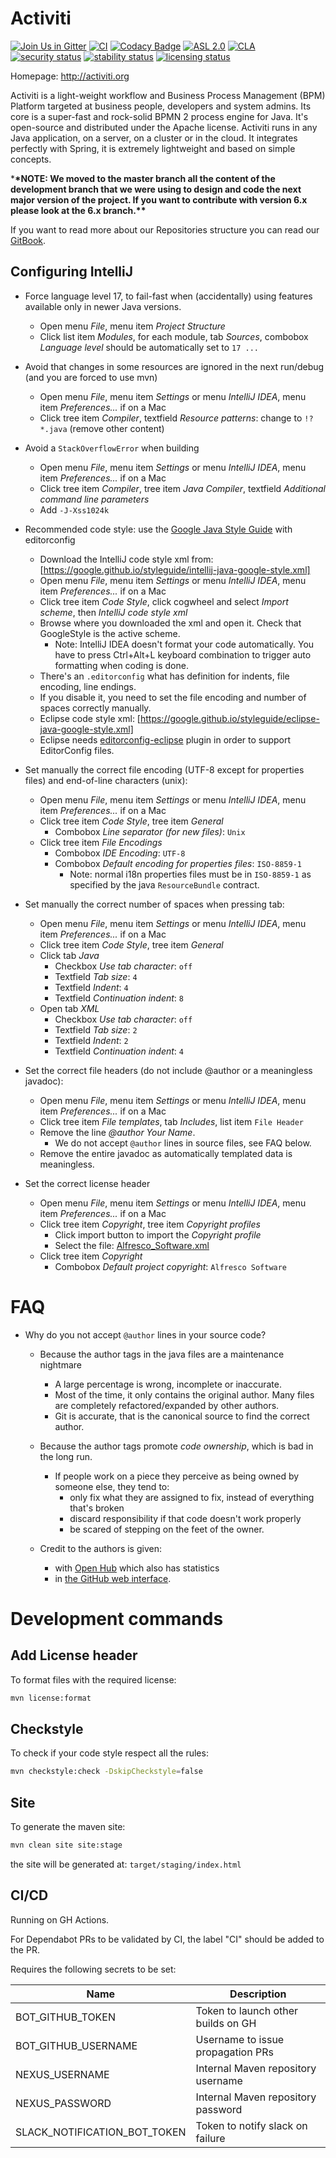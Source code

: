 # Activiti

[![Join Us in Gitter](https://badges.gitter.im/Activiti/Activiti7.svg)](https://gitter.im/Activiti/Activiti7?utm_source=badge&utm_medium=badge&utm_campaign=pr-badge&utm_content=badge)
[![CI](https://github.com/Activiti/Activiti/actions/workflows/main.yml/badge.svg)](https://github.com/Activiti/Activiti/actions/workflows/main.yml)
[![Codacy Badge](https://api.codacy.com/project/badge/Grade/8035801ae94c441981f363fa99824a33)](https://www.codacy.com/gh/Activiti/Activiti?utm_source=github.com&utm_medium=referral&utm_content=Activiti/Activiti&utm_campaign=Badge_Grade)
[![ASL 2.0](https://img.shields.io/hexpm/l/plug.svg)](https://github.com/Activiti/Activiti/blob/develop/LICENSE.txt)
[![CLA](https://cla-assistant.io/readme/badge/Activiti/Activiti)](https://cla-assistant.io/Activiti/Activiti)
[![security status](https://www.meterian.io/badge/gh/Activiti/Activiti/security)](https://www.meterian.io/report/gh/Activiti/Activiti)
[![stability status](https://www.meterian.io/badge/gh/Activiti/Activiti/stability)](https://www.meterian.io/report/gh/Activiti/Activiti)
[![licensing status](https://www.meterian.io/badge/gh/Activiti/Activiti/licensing)](https://www.meterian.io/report/gh/Activiti/Activiti)

Homepage: <http://activiti.org>

Activiti is a light-weight workflow and Business Process Management (BPM) Platform targeted at business people, developers and system admins. Its core is a super-fast and rock-solid BPMN 2 process engine for Java. It's open-source and distributed under the Apache license. Activiti runs in any Java application, on a server, on a cluster or in the cloud. It integrates perfectly with Spring, it is extremely lightweight and based on simple concepts.

\***\*NOTE: We moved to the master branch all the content of the development branch that we were using to design and code the next major version of the project. If you want to contribute with version 6.x please look at the 6.x branch.\*\***

If you want to read more about our Repositories structure you can read our [GitBook](https://activiti.gitbooks.io/activiti-7-developers-guide/content/).

## Configuring IntelliJ

- Force language level 17, to fail-fast when (accidentally) using features available only in newer Java versions.

  - Open menu _File_, menu item _Project Structure_
  - Click list item _Modules_, for each module, tab _Sources_, combobox _Language level_ should be automatically set to `17 ...`

- Avoid that changes in some resources are ignored in the next run/debug (and you are forced to use mvn)

  - Open menu _File_, menu item _Settings_ or menu _IntelliJ IDEA_, menu item _Preferences..._ if on a Mac
  - Click tree item _Compiler_, textfield _Resource patterns_: change to `!?*.java` (remove other content)

- Avoid a `StackOverflowError` when building

  - Open menu _File_, menu item _Settings_ or menu _IntelliJ IDEA_, menu item _Preferences..._ if on a Mac
  - Click tree item _Compiler_, tree item _Java Compiler_, textfield _Additional command line parameters_
  - Add `-J-Xss1024k`

- Recommended code style: use the [Google Java Style Guide](https://google.github.io/styleguide/javaguide.html) with editorconfig

  - Download the IntelliJ code style xml from: [https://google.github.io/styleguide/intellij-java-google-style.xml]
  - Open menu _File_, menu item _Settings_ or menu _IntelliJ IDEA_, menu item _Preferences..._ if on a Mac
  - Click tree item _Code Style_, click cogwheel and select _Import scheme_, then _IntelliJ code style xml_
  - Browse where you downloaded the xml and open it. Check that GoogleStyle is the active scheme.
    - Note: IntelliJ IDEA doesn't format your code automatically. You have to press Ctrl+Alt+L keyboard combination to trigger auto formatting when coding is done.
  - There's an `.editorconfig` what has definition for indents, file encoding, line endings.
  - If you disable it, you need to set the file encoding and number of spaces correctly manually.
  - Eclipse code style xml: [https://google.github.io/styleguide/eclipse-java-google-style.xml]
  - Eclipse needs [editorconfig-eclipse](https://marketplace.eclipse.org/content/editorconfig-eclipse) plugin in order to support EditorConfig files.

- Set manually the correct file encoding (UTF-8 except for properties files) and end-of-line characters (unix):

  - Open menu _File_, menu item _Settings_ or menu _IntelliJ IDEA_, menu item _Preferences..._ if on a Mac
  - Click tree item _Code Style_, tree item _General_
    - Combobox _Line separator (for new files)_: `Unix`
  - Click tree item _File Encodings_
    - Combobox _IDE Encoding_: `UTF-8`
    - Combobox _Default encoding for properties files_: `ISO-8859-1`
      - Note: normal i18n properties files must be in `ISO-8859-1` as specified by the java `ResourceBundle` contract.

- Set manually the correct number of spaces when pressing tab:

  - Open menu _File_, menu item _Settings_ or menu _IntelliJ IDEA_, menu item _Preferences..._ if on a Mac
  - Click tree item _Code Style_, tree item _General_
  - Click tab _Java_
    - Checkbox _Use tab character_: `off`
    - Textfield _Tab size_: `4`
    - Textfield _Indent_: `4`
    - Textfield _Continuation indent_: `8`
  - Open tab _XML_
    - Checkbox _Use tab character_: `off`
    - Textfield _Tab size_: `2`
    - Textfield _Indent_: `2`
    - Textfield _Continuation indent_: `4`

- Set the correct file headers (do not include @author or a meaningless javadoc):

  - Open menu _File_, menu item _Settings_ or menu _IntelliJ IDEA_, menu item _Preferences..._ if on a Mac
  - Click tree item _File templates_, tab _Includes_, list item `File Header`
  - Remove the line _@author Your Name_.
    - We do not accept `@author` lines in source files, see FAQ below.
  - Remove the entire javadoc as automatically templated data is meaningless.

- Set the correct license header
  - Open menu _File_, menu item _Settings_ or menu _IntelliJ IDEA_, menu item _Preferences..._ if on a Mac
  - Click tree item _Copyright_, tree item _Copyright profiles_
    - Click import button to import the _Copyright profile_
    - Select the file: [Alfresco_Software.xml](./ide-configuration/intellij-configuration/copyright/Alfresco_Software.xml)
  - Click tree item _Copyright_
    - Combobox _Default project copyright_: `Alfresco Software`

# FAQ

- Why do you not accept `@author` lines in your source code?

  - Because the author tags in the java files are a maintenance nightmare

    - A large percentage is wrong, incomplete or inaccurate.
    - Most of the time, it only contains the original author. Many files are completely refactored/expanded by other authors.
    - Git is accurate, that is the canonical source to find the correct author.

  - Because the author tags promote _code ownership_, which is bad in the long run.

    - If people work on a piece they perceive as being owned by someone else, they tend to:
      - only fix what they are assigned to fix, instead of everything that's broken
      - discard responsibility if that code doesn't work properly
      - be scared of stepping on the feet of the owner.

  - Credit to the authors is given:
    - with [Open Hub](https://www.openhub.net/p/activiti/contributors) which also has statistics
    - in [the GitHub web interface](https://github.com/activiti).

# Development commands

## Add License header

To format files with the required license:

```bash
mvn license:format
```

## Checkstyle

To check if your code style respect all the rules:

```bash
mvn checkstyle:check -DskipCheckstyle=false
```

## Site

To generate the maven site:

```bash
mvn clean site site:stage
```

the site will be generated at: `target/staging/index.html`

## CI/CD

Running on GH Actions.

For Dependabot PRs to be validated by CI, the label "CI" should be added to the PR.

Requires the following secrets to be set:

| Name                         | Description                        |
| ---------------------------- | ---------------------------------- |
| BOT_GITHUB_TOKEN             | Token to launch other builds on GH |
| BOT_GITHUB_USERNAME          | Username to issue propagation PRs  |
| NEXUS_USERNAME               | Internal Maven repository username |
| NEXUS_PASSWORD               | Internal Maven repository password |
| SLACK_NOTIFICATION_BOT_TOKEN | Token to notify slack on failure   |

